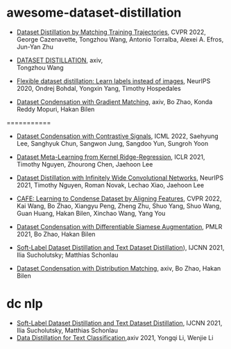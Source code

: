 # awesome-dataset-distillation
* [Dataset Distillation by Matching Training Trajectories](https://arxiv.org/abs/2203.11932), CVPR 2022,
George Cazenavette, Tongzhou Wang, Antonio Torralba, Alexei A. Efros, Jun-Yan Zhu

* [DATASET DISTILLATION](https://arxiv.org/abs/1811.10959), axiv,           
Tongzhou Wang

* [Flexible dataset distillation: Learn labels instead of images](https://arxiv.org/abs/2006.08572), NeurIPS 2020,
Ondrej Bohdal, Yongxin Yang, Timothy Hospedales


* [Dataset Condensation with Gradient Matching](https://arxiv.org/abs/2006.05929), axiv,
Bo Zhao, Konda Reddy Mopuri, Hakan Bilen


===========




* [Dataset Condensation with Contrastive Signals](https://arxiv.org/abs/2202.02916), ICML 2022,
Saehyung Lee, Sanghyuk Chun, Sangwon Jung, Sangdoo Yun, Sungroh Yoon

* [Dataset Meta-Learning from Kernel Ridge-Regression](https://openreview.net/forum?id=l-PrrQrK0QR), ICLR 2021, 
Timothy Nguyen, Zhourong Chen, Jaehoon Lee

* [Dataset Distillation with Infinitely Wide Convolutional Networks](https://openreview.net/forum?id=hXWPpJedrVP), NeurIPS 2021, 
Timothy Nguyen, Roman Novak, Lechao Xiao, Jaehoon Lee


* [CAFE: Learning to Condense Dataset by Aligning Features](https://arxiv.org/abs/2203.01531), CVPR 2022,
Kai Wang, Bo Zhao, Xiangyu Peng, Zheng Zhu, Shuo Yang, Shuo Wang, Guan Huang, Hakan Bilen, Xinchao Wang, Yang You

* [Dataset Condensation with Differentiable Siamese Augmentation](https://proceedings.mlr.press/v139/zhao21a.html), PMLR 2021,
Bo Zhao, Hakan Bilen 

* [Soft-Label Dataset Distillation and Text Dataset Distillation](https://ieeexplore.ieee.org/abstract/document/9533769)), IJCNN 2021,
Ilia Sucholutsky; Matthias Schonlau



* [Dataset Condensation with Distribution Matching](https://arxiv.org/abs/2110.04181), axiv,
Bo Zhao, Hakan Bilen


# dc nlp

* [Soft-Label Dataset Distillation and Text Dataset Distillation](https://arxiv.org/abs/1910.02551), IJCNN 2021,
Ilia Sucholutsky, Matthias Schonlau
* [Data Distillation for Text Classification](https://arxiv.org/abs/2104.08448),axiv 2021,
Yongqi Li, Wenjie Li
